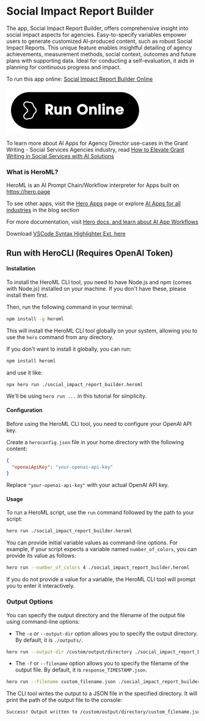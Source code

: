 # Social Impact Report Builder

The app, Social Impact Report Builder, offers comprehensive insight into social impact aspects for agencies. Easy-to-specify variables empower users to generate customized AI-produced content, such as robust Social Impact Reports. This unique feature enables insightful detailing of agency achievements, measurement methods, social context, outcomes and future plans with supporting data. Ideal for conducting a self-evaluation, it aids in planning for continuous progress and impact.

To run this app online: [Social Impact Report Builder Online](https://hero.page/app/social-impact-report-builder-comprehensive-social-impact-analysis-tool/2KmfhHTZr0TsHZ3WFUY6)

[![Run Social Impact Report Builder Online](/assets/run.svg)](https://hero.page/app/social-impact-report-builder-comprehensive-social-impact-analysis-tool/2KmfhHTZr0TsHZ3WFUY6)

To learn more about AI Apps for Agency Director use-cases in the Grant Writing - Social Services Agencies industry, read [How to Elevate Grant Writing in Social Services with AI Solutions](https://hero.page/blog/ai/grant-writing-social-services-agencies/how-to-elevate-grant-writing-in-social-services-with-ai-solutions/170932)

### What is HeroML?
HeroML is an AI Prompt Chain/Workflow interpreter for Apps built on https://hero.page 

To see other apps, visit the [Hero Apps](https://hero.page/apps) page or explore [AI Apps for all industries](https://hero.page/blog) in the blog section

For more documentation, visit [Hero docs, and learn about AI App Workflows](https://hero.page/tutorials/introduction-to-heroml)

Download [VSCode Syntax Highlighter Ext. here](https://marketplace.visualstudio.com/items?itemName=hero-page.heroml)

## Run with HeroCLI (Requires OpenAI Token)

#### Installation

To install the HeroML CLI tool, you need to have Node.js and npm (comes with Node.js) installed on your machine. If you don't have these, please install them first. 

Then, run the following command in your terminal:

```bash
npm install -g heroml
```

This will install the HeroML CLI tool globally on your system, allowing you to use the `hero` command from any directory.

If you don't want to install it globally, you can run:

```bash
npm install heroml
```

and use it like:

```bash
npx hero run ./social_impact_report_builder.heroml
```

We'll be using `hero run ...` in this tutorial for simplicity.

#### Configuration

Before using the HeroML CLI tool, you need to configure your OpenAI API key. 

Create a `heroconfig.json` file in your home directory with the following content:

```json
{
  "openaiApiKey": "your-openai-api-key"
}
```

Replace `"your-openai-api-key"` with your actual OpenAI API key.

#### Usage

To run a HeroML script, use the `run` command followed by the path to your script:

```bash
hero run ./social_impact_report_builder.heroml
```

You can provide initial variable values as command-line options. For example, if your script expects a variable named `number_of_colors`, you can provide its value as follows:

```bash
hero run --number_of_colors 4 ./social_impact_report_builder.heroml
```

If you do not provide a value for a variable, the HeroML CLI tool will prompt you to enter it interactively.

### Output Options

You can specify the output directory and the filename of the output file using command-line options:

- The `-o` or `--output-dir` option allows you to specify the output directory. By default, it is `./outputs/`.

```bash
hero run --output-dir /custom/output/directory ./social_impact_report_builder.heroml
```

- The `-f` or `--filename` option allows you to specify the filename of the output file. By default, it is `response_TIMESTAMP.json`.

```bash
hero run --filename custom_filename.json ./social_impact_report_builder.heroml
```

The CLI tool writes the output to a JSON file in the specified directory. It will print the path of the output file to the console:

```bash
Success! Output written to /custom/output/directory/custom_filename.json
```

